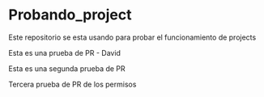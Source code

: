 # Probando_project
Este repositorio se esta usando para probar el funcionamiento de projects

Esta es una prueba de PR - David

Esta es una segunda prueba de PR

Tercera prueba de PR de los permisos